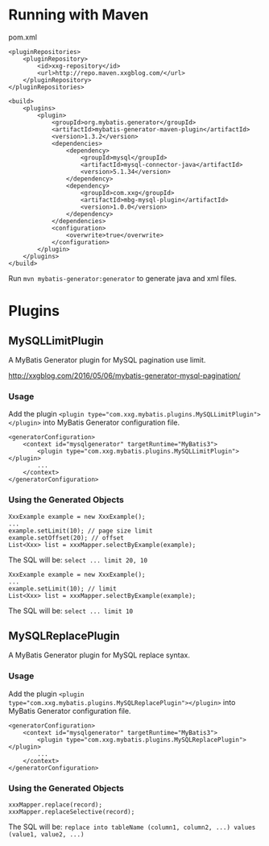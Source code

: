 # Running with Maven
pom.xml

```
<pluginRepositories>
    <pluginRepository>
        <id>xxg-repository</id>
        <url>http://repo.maven.xxgblog.com/</url>
    </pluginRepository>
</pluginRepositories>
```

```
<build>
	<plugins>
		<plugin>
			<groupId>org.mybatis.generator</groupId>
			<artifactId>mybatis-generator-maven-plugin</artifactId>
			<version>1.3.2</version>
			<dependencies>
				<dependency>
					<groupId>mysql</groupId>
					<artifactId>mysql-connector-java</artifactId>
					<version>5.1.34</version>
				</dependency>
				<dependency>
					<groupId>com.xxg</groupId>
					<artifactId>mbg-mysql-plugin</artifactId>
					<version>1.0.0</version>
				</dependency>
			</dependencies>
			<configuration>
				<overwrite>true</overwrite>
			</configuration>
		</plugin>
	</plugins>
</build>
```

Run `mvn mybatis-generator:generator` to generate java and xml files.

# Plugins
## MySQLLimitPlugin
A MyBatis Generator plugin for MySQL pagination use limit.

http://xxgblog.com/2016/05/06/mybatis-generator-mysql-pagination/
### Usage

Add the plugin `<plugin type="com.xxg.mybatis.plugins.MySQLLimitPlugin"></plugin>` into MyBatis Generator configuration file.

```
<generatorConfiguration>
    <context id="mysqlgenerator" targetRuntime="MyBatis3">
        <plugin type="com.xxg.mybatis.plugins.MySQLLimitPlugin"></plugin>
        ...
    </context>
</generatorConfiguration>
```

### Using the Generated Objects

```
XxxExample example = new XxxExample();
...
example.setLimit(10); // page size limit
example.setOffset(20); // offset
List<Xxx> list = xxxMapper.selectByExample(example);
```
The SQL will be:
`select ... limit 20, 10`

```
XxxExample example = new XxxExample();
...
example.setLimit(10); // limit
List<Xxx> list = xxxMapper.selectByExample(example);
```
The SQL will be:
`select ... limit 10`


## MySQLReplacePlugin
A MyBatis Generator plugin for MySQL replace syntax.

### Usage

Add the plugin `<plugin type="com.xxg.mybatis.plugins.MySQLReplacePlugin"></plugin>` into MyBatis Generator configuration file.

```
<generatorConfiguration>
    <context id="mysqlgenerator" targetRuntime="MyBatis3">
        <plugin type="com.xxg.mybatis.plugins.MySQLReplacePlugin"></plugin>
        ...
    </context>
</generatorConfiguration>
```

### Using the Generated Objects

```
xxxMapper.replace(record);
xxxMapper.replaceSelective(record);
```
The SQL will be:
`replace into tableName (column1, column2, ...) values (value1, value2, ...)`